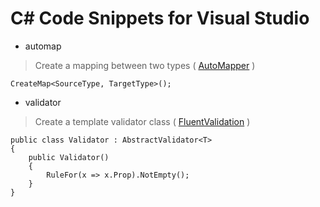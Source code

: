 # C# Code Snippets for Visual Studio

- automap
> Create a mapping between two types ( [AutoMapper](https://automapper.org/) )
```
CreateMap<SourceType, TargetType>();
```

- validator
> Create a template validator class ( [FluentValidation](https://fluentvalidation.net/) )
```
public class Validator : AbstractValidator<T>
{
    public Validator()
    {
        RuleFor(x => x.Prop).NotEmpty();
    }
}
```
